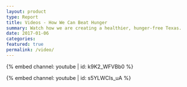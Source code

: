 ```yaml
---
layout: product
type: Report
title: Videos - How We Can Beat Hunger
summary: Watch how we are creating a healthier, hunger-free Texas.
date: 2017-01-06
categories:
featured: true
permalink: /video/
---
```

{% embed channel: youtube | id: k9K2_WFVBb0 %}

{% embed channel: youtube | id: s5YLWCIs_uA %}
